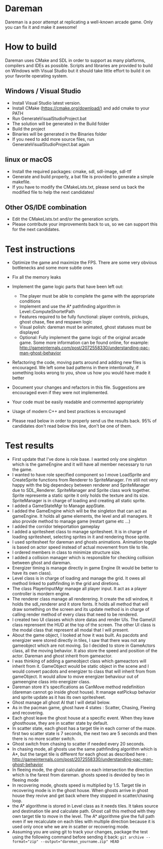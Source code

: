 # Dareman

Dareman is a poor attempt at replicating a well-known arcade game. Only you can fix it and make it awesome!


# How to build
Dareman uses CMake and SDL in order to support as many platforms, compilers and IDEs as possible.
Scripts and libraries are provided to build on Windows with Visual Studio but it should take little effort to build it on your favorite operating system.

## Windows / Visual Studio
- Install Visual Studio latest version.
- Install CMake (https://cmake.org/download/) and add cmake to your PATH
- Run GenerateVisualStudioProject.bat
- The solution will be generated in the Build folder
- Build the project
- Binaries will be generated in the Binaries folder
- If you need to add more source files, run GenerateVisualStudioProject.bat again

## linux or macOS
- Install the required packages: cmake, sdl, sdl-image, sdl-ttf
- Generate and build properly, a bat file is provided to generate a simple makefile.
- If you have to modify the CMakeLists.txt, please send us back the modified file to help the next candidates!

## Other OS/IDE combination
- Edit the CMakeLists.txt and/or the generation scripts.
- Please contribute your improvements back to us, so we can support this for the next candidates.

# Test instructions

- Optimize the game and maximize the FPS. There are some very obvious bottlenecks and some more subtle ones
- Fix all the memory leaks
- Implement the game logic parts that have been left out:
	- The player must be able to complete the game with the appropriate conditions
	- Implement and use the A* pathfinding algorithm in Level::ComputeShortetPath
	- Features required to be fully functional: player controls, pickups, ghost chase, flee and respawn logic
	- Visual polish: dareman must be animated, ghost statuses must be displayed
	- Optional: Fully implement the game logic of the original arcade game. Some more information can be found online, for example: http://gameinternals.com/post/2072558330/understanding-pac-man-ghost-behavior
- Refactoring the code, moving parts around and adding new files is encouraged. We left some bad patterns in there intentionally, if something looks wrong to you, show us how you would have made it better
- Document your changes and refactors in this file. Suggestions are encouraged even if they were not implemented.
- Your code must be easily readable and commented appropriately
- Usage of modern C++ and best practices is encouraged

- Please read below in order to properly send us the results back. 95% of candidates don't read below this line, don't be one of them.

# Test results

- First update that I've done is role base. I wanted only one singleton which is the gameEngine and it will have all member necessary to run the game.
- I wanted to have role specified component so I move LoadSprite and CreateSprite functions from Renderer to SpriteManager. I'm still not very happy with the big dependecy between renderer and SpriteManager due to SDL_Renderer. SpriteManager and Sprite class work together. Sprite represente a static sprite it only holds the texture and its size. SpriteManager is in charge of loading and creating all static sprite.
- I added a GameStateMgr to Manage appState.
- I added the GameEngine which will be the singleton that can act as gameEngine. It holds all game elements, the level and all managers. It also provide method to manage game (restart game etc ...)
- I added the corridor teleportation gameplay
- I added a spritesheet class to manage spritesheet. It is in charge of loading spritesheet, selecting sprites in it and rendering those sprite.
- I used spritesheet for dareman and ghosts animations. Animation toggle is based on actor speed instead of actual movement from tile to tile.
- I ordered members in class to minimize structure size.
- I added a collision manager which is responsible for checking collision between ghost and dareman.
- Energizer timing is manage directly in game Engine (It would be better to have its own class).
- Level class is in charge of loading and manage the grid. It owes all method linked to pathfinding in the grid and diretions.
- The class PlayerInputMgr manage all player input. It act as a player controller is mordern engine.
- The renderer class manage all renderering. It create the sdl window, it holds the sdl_renderer and it store fonts. It holds all method that will draw something on the screen and its update method is in charge of calling render method of every class that need to be rendered.
- I created two UI classes which store datas and render UIs. The GameUI class reprensent the HUD at the top of the screen. The other UI class is the modal class that represent all modal that I will present.
- About the game object, I looked at how it was built. As pacdots and energizer were stored directly in tiles, I saw that there was not any gameobject which are not moving. So I decided to store in GameActors class, all the moving behavior. It also store the speed and position of the actor. Dareman and ghost inherit from gameactor.
- I was thinking of adding a gameobject class which gameactors will inherit from it. GameObject would be static object in the scene and I would convert pacdots and energizer to class that will inherit from from gameObject. It would allow to move energizer behaviour out of gameengine class into energizer class.
- Dareman store it's specifications as CanMove method redefinition (dareman cannot go inside ghost house). It manage eatPickup behavior and sprite update as it has its own spritesheet.
- Ghost manage all ghost AI that I will detail below.
- As in the pacman game, ghost have 4 states : Scatter, Chasing, Fleeing and recovering.
- Each ghost leave the ghost house at a specific event. When they leave ghosthouse, they are in scatter state by default.
- In scatter state, each ghost has a target tile in each corner of the maze. first two scatter state is 7 seconds, the next two are 5 seconds and then there is no more scatter switch.
- Ghost switch from chasing to scatter if needed every 20 seconds.
- In chasing mode, all ghosts use the same pathfinding algorithm which is A*, but the target tile is different for each ghost as described here : http://gameinternals.com/post/2072558330/understanding-pac-man-ghost-behavior
- In fleeing mode, the ghost calculate on each intersection the direction which is the farest from dareman. ghosts speed is devided by two in fleeing mode
- In recovering mode, ghosts speed is multiplied by 1.5. Target tile in recovering mode is in the ghost house. When ghosts arrive in ghost house they revive and get back where they stopped in scatter/chasing loop.
- the A* algorithme is stored in Level class as it needs tiles. It takes source and destination tile and calculate path. Ghost call this method with they own target tile to move in the level. The A* algorithme give the full path even if we recalculate on each tiles with multiple direction because it is used only once whe we are in scatter or recovering mode. 
- Assuming you are using git to track your changes, package the test using the following command before sending it back: `git archive --format="zip" --output="dareman_yourname.zip" HEAD`
